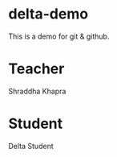 # delta-demo

This is a demo for git & github.
 # Teacher 
 Shraddha Khapra
 # Student
 Delta Student
